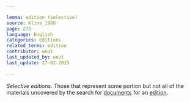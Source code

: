 ```yaml
---

lemma: edition (selective)
source: Kline_1998
page: 273 
language: English
categories: Editions
related_terms: edition
contributor: wout
last_updated_by: wout
last_update: 27-02-2015
        
---
```


_Selective editions._ Those that represent some portion but not all of the materials uncovered by the search for [documents](document.html) for an [edition](editionScholarly.html).

